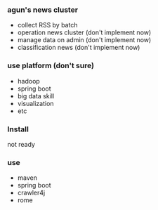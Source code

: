 ### agun's news cluster

- collect RSS by batch
- operation news cluster (don't implement now)
- manage data on admin (don't implement now)
- classification news (don't implement now)

### use platform (don't sure)
- hadoop
- spring boot
- big data skill
- visualization
- etc

### Install
not ready

### use
- maven
- spring boot
- crawler4j
- rome